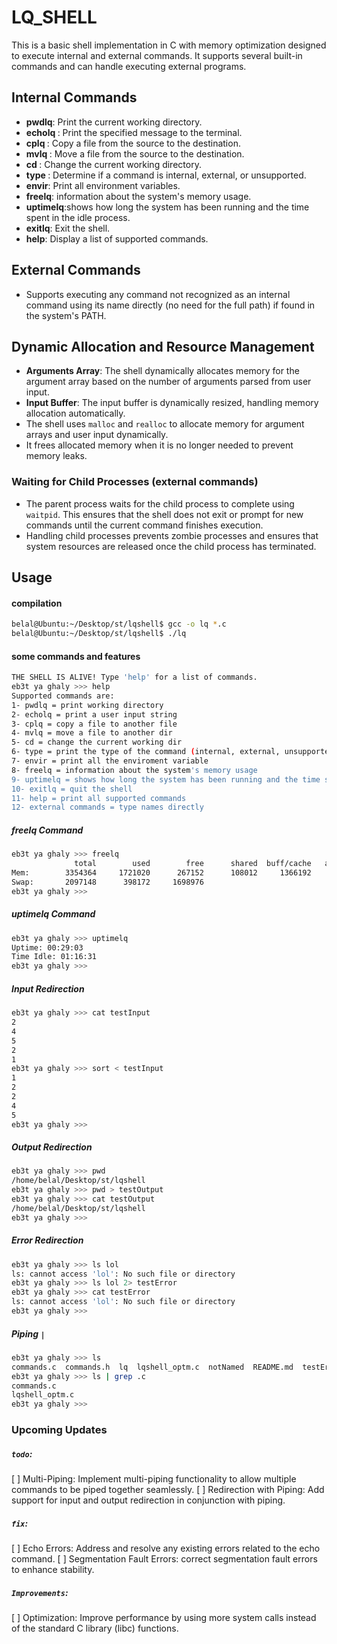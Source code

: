 # LQ_SHELL

This is a basic shell implementation in C with memory optimization designed to execute internal and external commands. It supports several built-in commands and can handle executing external programs.

## Internal Commands

- **pwdlq**: Print the current working directory.
- **echolq <message>**: Print the specified message to the terminal.
- **cplq <source> <destination>**: Copy a file from the source to the destination.
- **mvlq <source> <destination>**: Move a file from the source to the destination.
- **cd <directory>**: Change the current working directory.
- **type <command>**: Determine if a command is internal, external, or unsupported.
- **envir**: Print all environment variables.
- **freelq**: information about the system's memory usage.
- **uptimelq**:shows how long the system has been running and the time spent in the idle process.
- **exitlq**: Exit the shell.
- **help**: Display a list of supported commands.

## External Commands

- Supports executing any command not recognized as an internal command using its name directly (no need for the full path) if found in the system's PATH.

## Dynamic Allocation and Resource Management

- **Arguments Array**: The shell dynamically allocates memory for the argument array based on the number of arguments parsed from user input.
- **Input Buffer**: The input buffer is dynamically resized, handling memory allocation automatically.
- The shell uses `malloc` and `realloc` to allocate memory for argument arrays and user input dynamically.
- It frees allocated memory when it is no longer needed to prevent memory leaks.

### Waiting for Child Processes (external commands)

- The parent process waits for the child process to complete using `waitpid`. This ensures that the shell does not exit or prompt for new commands until the current command finishes execution.
- Handling child processes prevents zombie processes and ensures that system resources are released once the child process has terminated.

## Usage
#### compilation
```bash
belal@Ubuntu:~/Desktop/st/lqshell$ gcc -o lq *.c
belal@Ubuntu:~/Desktop/st/lqshell$ ./lq
```
#### some commands and features 
```bash
THE SHELL IS ALIVE! Type 'help' for a list of commands.
eb3t ya ghaly >>> help
Supported commands are:
1- pwdlq = print working directory
2- echolq = print a user input string
3- cplq = copy a file to another file
4- mvlq = move a file to another dir
5- cd = change the current working dir
6- type = print the type of the command (internal, external, unsupported)
7- envir = print all the enviroment variable
8- freelq = information about the system's memory usage
9- uptimelq = shows how long the system has been running and the time spent in the idle process.  
10- exitlq = quit the shell
11- help = print all supported commands
12- external commands = type names directly
```
##### freelq Command
```bash
eb3t ya ghaly >>> freelq
              total        used        free      shared  buff/cache   available
Mem:        3354364     1721020      267152      108012     1366192     1349756
Swap:       2097148      398172     1698976
eb3t ya ghaly >>> 
```

##### uptimelq Command
```bash
eb3t ya ghaly >>> uptimelq
Uptime: 00:29:03
Time Idle: 01:16:31
eb3t ya ghaly >>> 
```


##### Input Redirection
```bash
eb3t ya ghaly >>> cat testInput
2
4
5
2
1
eb3t ya ghaly >>> sort < testInput
1
2
2
4
5
eb3t ya ghaly >>> 
```

##### Output Redirection
```bash
eb3t ya ghaly >>> pwd
/home/belal/Desktop/st/lqshell
eb3t ya ghaly >>> pwd > testOutput 
eb3t ya ghaly >>> cat testOutput
/home/belal/Desktop/st/lqshell
eb3t ya ghaly >>> 
```

##### Error Redirection
```bash
eb3t ya ghaly >>> ls lol
ls: cannot access 'lol': No such file or directory
eb3t ya ghaly >>> ls lol 2> testError
eb3t ya ghaly >>> cat testError
ls: cannot access 'lol': No such file or directory
eb3t ya ghaly >>> 
```

##### Piping `|`
```bash
eb3t ya ghaly >>> ls
commands.c  commands.h	lq  lqshell_optm.c  notNamed  README.md  testError  testInput  testOutput
eb3t ya ghaly >>> ls | grep .c
commands.c
lqshell_optm.c
eb3t ya ghaly >>> 
```
### Upcoming Updates

##### `todo`:
[ ] Multi-Piping: Implement multi-piping functionality to allow multiple commands to be piped together seamlessly.
[ ] Redirection with Piping: Add support for input and output redirection in conjunction with piping.
##### `fix`:
[ ] Echo Errors: Address and resolve any existing errors related to the echo command.
[ ] Segmentation Fault Errors: correct segmentation fault errors to enhance stability.
##### `Improvements`:
[ ] Optimization: Improve performance by using more system calls instead of the standard C library (libc) functions.


